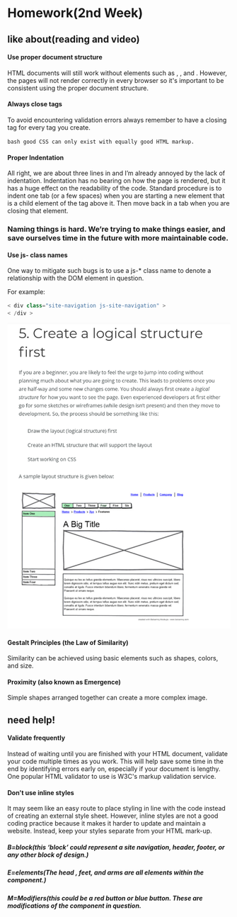 # Homework(2nd Week)

## like about(reading and video)
#### Use proper document structure
  HTML documents will still work without elements such as <html>, <head>, and <body>. However, the pages will not render correctly in every browser so it's important to be consistent using the proper document structure.

#### Always close tags
To avoid encountering validation errors always remember to have a closing tag for every tag you create.

```bash good CSS can only exist with equally good HTML markup.```

#### Proper Indentation
All right, we are about three lines in and I’m already annoyed by the lack of indentation. Indentation has no bearing on how the page is rendered, but it has a huge effect on the readability of the code. Standard procedure is to indent one tab (or a few spaces) when you are starting a new element that is a child element of the tag above it. Then move back in a tab when you are closing that element.


### Naming things is hard. We’re trying to make things easier, and save ourselves time in the future with more maintainable code.

#### Use js- class names
One way to mitigate such bugs is to use a js-* class name to denote a relationship with the DOM element in question.

For example:

```python 
< div class="site-navigation js-site-navigation" >
< /div >
```

![logical](./img.png)

#### Gestalt Principles (the Law of Similarity)
Similarity can be achieved using basic elements such as shapes, colors, and size.


#### Proximity (also known as Emergence)
Simple shapes arranged together can create a more complex image.

## need help!
#### Validate frequently
Instead of waiting until you are finished with your HTML document, validate your code multiple times as you work. This will help save some time in the end by identifying errors early on, especially if your document is lengthy. One popular HTML validator to use is W3C's markup validation service.

#### Don't use inline styles
It may seem like an easy route to place styling in line with the code instead of creating an external style sheet. However, inline styles are not a good coding practice because it makes it harder to update and maintain a website. Instead, keep your styles separate from your HTML mark-up.


##### B=block(this ‘block’ could represent a site navigation, header, footer, or any other block of design.)
##### E=elements(The head , feet, and arms are all elements within the component.)
##### M=Modifiers(this could be a red button or blue button. These are modifications of the component in question.

